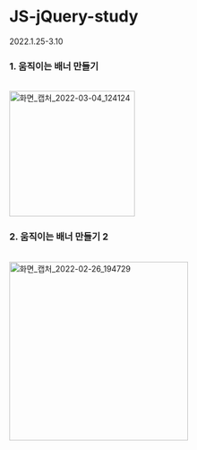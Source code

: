 # JS-jQuery-study
2022.1.25-3.10

<h3>1. 움직이는 배너 만들기</h3>
<br>
<img width="224" alt="화면_캡처_2022-03-04_124124" src="https://user-images.githubusercontent.com/83502596/156970292-5fb092a2-8023-421e-89a2-1abd85f1e01d.png">

<h3>2. 움직이는 배너 만들기 2</h3>
<br>
<img width="319" alt="화면_캡처_2022-02-26_194729" src="https://user-images.githubusercontent.com/83502596/156970430-0b9a4f2a-c472-4d92-9c74-6ee804dcb0f8.png">
